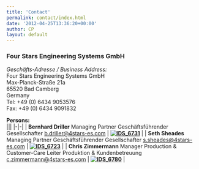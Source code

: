 ```yaml
---
title: 'Contact'
permalink: contact/index.html
date: '2012-04-25T13:36:20+00:00'
author: CP
layout: default
---
```


### Four Stars Engineering Systems GmbH
  
*Geschäfts-Adresse / Business Address:*  
Four Stars Engineering Systems GmbH  
Max-Planck-Straße 21a  
65520 Bad Camberg  
Germany  
Tel: +49 (0) 6434 9053576  
Fax: +49 (0) 6434 9091832  

**Persons:**  
|||
|-|-|
| **Bernhard Driller**   Managing Partner   Geschäftsführender Gesellschafter   b.driller@4stars-es.com | **[![](http://www.4stars-es.com/wp-content/uploads/2014/01/IDS_6731-199x300.jpg "IDS_6731")](http://www.4stars-es.com/wp-content/uploads/2014/01/IDS_6731.jpg)** |
| **Seth Sheades**   Managing Partner   Geschäftsführender Gesellschafter   s.sheades@4stars-es.com | **[![](http://www.4stars-es.com/wp-content/uploads/2014/01/IDS_6723-199x300.jpg "IDS_6723")](http://www.4stars-es.com/wp-content/uploads/2014/01/IDS_6723.jpg)** |
| **Chris Zimmermann**   Manager Production &amp; Customer-Care   Leiter Produktion &amp; Kundenbetreuung   c.zimmermann@4stars-es.com | **[![](http://www.4stars-es.com/wp-content/uploads/2014/01/IDS_6780-199x300.jpg "IDS_6780")](http://www.4stars-es.com/wp-content/uploads/2014/01/IDS_6780.jpg)** |

<div class="skype_c2c_menu_container notranslate" data-fp="{CE365038-E145-4C5B-AE70-9538E84C621E}" data-murl="https://pipe.skype.com/Client/2.0/" data-uiid="0" id="skype_c2c_menu_container" onmouseout="SkypeClick2Call.MenuInjectionHandler.hideMenu(this, event)" onmouseover="SkypeClick2Call.MenuInjectionHandler.showMenu(this, event)" style="display: none;"><div class="skype_c2c_menu_click2call">[Call](skype:+4964349053576?call&origin=%7B'agent'%3A'FFTB%2F7.3.16540.9015'%2C'browser'%3A'mozilla%2F35.0'%2C'fingerprint'%3A'%7BCE365038-E145-4C5B-AE70-9538E84C621E%7D'%2C'uiid'%3A'0'%2C'number_type'%3A'SPNR'%2C'url'%3A'http%3A%2F%2Fwww.4stars-es.com%2Fwp-admin%2Fpost.php'%7D)</div><div class="skype_c2c_menu_click2sms">[Send SMS](skype:+4964349053576?sms&origin=%7B'agent'%3A'FFTB%2F7.3.16540.9015'%2C'browser'%3A'mozilla%2F35.0'%2C'fingerprint'%3A'%7BCE365038-E145-4C5B-AE70-9538E84C621E%7D'%2C'uiid'%3A'0'%2C'number_type'%3A'SPNR'%2C'url'%3A'http%3A%2F%2Fwww.4stars-es.com%2Fwp-admin%2Fpost.php'%7D)</div><div class="skype_c2c_menu_add2skype">[Add to Skype](skype:+4964349053576?add&origin=%7B'agent'%3A'FFTB%2F7.3.16540.9015'%2C'browser'%3A'mozilla%2F35.0'%2C'fingerprint'%3A'%7BCE365038-E145-4C5B-AE70-9538E84C621E%7D'%2C'uiid'%3A'0'%2C'number_type'%3A'SPNR'%2C'url'%3A'http%3A%2F%2Fwww.4stars-es.com%2Fwp-admin%2Fpost.php'%7D)</div><div class="skype_c2c_menu_toll_info"><span class="skype_c2c_menu_toll_callcredit">You’ll need Skype Credit</span><span class="skype_c2c_menu_toll_free">Free via Skype</span></div></div>
